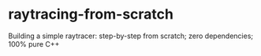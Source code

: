 # raytracing-from-scratch
Building a simple raytracer: step-by-step from scratch; zero dependencies; 100% pure C++
